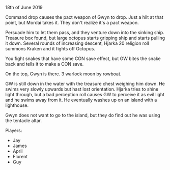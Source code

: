 18th of June 2019

Command drop causes the pact weapon of Gwyn to drop. Just a hilt at that point, but Mordai takes it. They don't realize it's a pact weapon.

Persuade him to let them pass, and they venture down into the sinking ship. Treasure box found, but large octopus starts gripping ship and starts pulling it down.
Several rounds of increasing descent, Hjarka 20 religion roll summons Kraken and it fights off Octopus.

You fight snakes that have some CON save effect, but GW bites the snake back and tells it to make a CON save.

On the top, Gwyn is there. 3 warlock moon by rowboat.

GW is still down in the water with the treasure chest weighing him down. He swims very slowly upwards but hast lost orientation. Hjarka tries to shine light through, but a bad perception roll causes GW to perceive it as evil light and he swims away from it. He eventually washes up on an island with a lighthouse.

Gwyn does not want to go to the island, but they do find out he was using the tentacle altar.

Players:
- Jay
- James
- April
- Florent
- Guy
